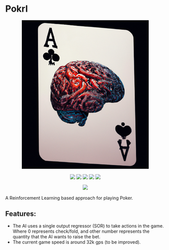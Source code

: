 # Pokrl

<p align="center">
    <img src="https://raw.githubusercontent.com/iTzAlver/pokrl/main/doc/multimedia/logo.png" width="400px">
</p>

<p align="center">
    <a href="https://github.com/iTzAlver/pokrl/blob/main/LICENSE">
        <img src="https://img.shields.io/github/license/iTzAlver/pokrl?color=purple&style=plastic" /></a>
    <a href="https://github.com/iTzAlver/pokrl/tree/main/test">
        <img src="https://img.shields.io/badge/tests-passed-green?color=green&style=plastic" /></a>
    <a href="https://github.com/iTzAlver/pokrl/blob/main/requirements.txt">
        <img src="https://img.shields.io/badge/requirements-pypi-red?color=red&style=plastic" /></a>
    <a href="https://htmlpreview.github.io/?https://github.com/iTzAlver/pokrl/blob/main/doc/notebook/tutorial.ipynb">
        <img src="https://img.shields.io/badge/doc-notebook-green?color=orange&style=plastic" /></a>
    <a href="https://github.com/iTzAlver/pokrl/releases/tag/0.0.0-release">
        <img src="https://img.shields.io/badge/release-N/A-white?color=black&style=plastic" /></a>
</p>

<p align="center">
    <a href="https://www.tensorflow.org/">
        <img src="https://img.shields.io/badge/dependencies-tensorflow-red?color=orange&style=for-the-badge" /></a>

A Reinforcement Learning based approach for playing Poker.


## Features:

* The AI uses a single output regressor (SOR) to take actions in the game. Where 0 represents check/fold, and other 
number represents the quantity that the AI wants to raise the bet.
* The current game speed is around 32k gps (to be improved).